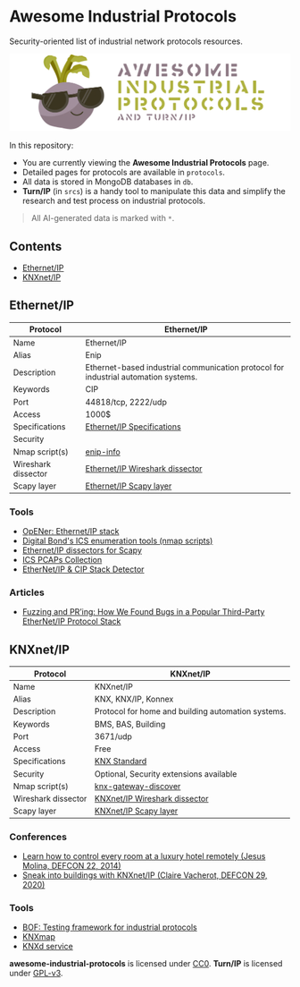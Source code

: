 # Awesome Industrial Protocols

Security-oriented list of industrial network protocols resources.

![Awesome Industrial Protocols](srcs/out/templates/logo-awesome-industrial-protocols.png)

In this repository:
* You are currently viewing the **Awesome Industrial Protocols** page.
* Detailed pages for protocols are available in `protocols`.
* All data is stored in MongoDB databases in `db`.
* **Turn/IP** (in `srcs`) is a handy tool to manipulate this data and simplify
the research and test process on industrial protocols.

> All AI-generated data is marked with `*`.

## Contents

- [Ethernet/IP](#ethernetip)
- [KNXnet/IP](#knxnetip)



## Ethernet/IP
| Protocol | Ethernet/IP |
|---|---|
| Name | Ethernet/IP |
| Alias | Enip |
| Description | Ethernet-based industrial communication protocol for industrial automation systems. |
| Keywords | CIP |
| Port | 44818/tcp, 2222/udp |
| Access | 1000$ |
| Specifications | [Ethernet/IP Specifications](https://www.odva.org/subscriptions-services/specifications) |
| Security |  |
| Nmap script(s) | [enip-info](https://nmap.org/nsedoc/scripts/enip-info.html) |
| Wireshark dissector | [Ethernet/IP Wireshark dissector](https://github.com/wireshark/wireshark/blob/master/epan/dissectors/packet-enip.c) |
| Scapy layer | [Ethernet/IP Scapy layer](https://github.com/secdev/scapy/blob/master/scapy/contrib/enipTCP.py) |
### Tools
- [OpENer: Ethernet/IP stack](https://github.com/EIPStackGroup/OpENer)
- [Digital Bond's ICS enumeration tools (nmap scripts)](https://github.com/digitalbond/Redpoint)
- [Ethernet/IP dissectors for Scapy](https://github.com/scy-phy/scapy-cip-enip)
- [ICS PCAPs Collection](https://github.com/automayt/ICS-pcap)
- [EtherNet/IP & CIP Stack Detector](https://github.com/claroty/enip-stack-detector)
### Articles
- [Fuzzing and PR’ing: How We Found Bugs in a Popular Third-Party EtherNet/IP Protocol Stack](https://claroty.com/team82/research/opener-enip-stack-vulnerabilities)


## KNXnet/IP
| Protocol | KNXnet/IP |
|---|---|
| Name | KNXnet/IP |
| Alias | KNX, KNX/IP, Konnex |
| Description | Protocol for home and building automation systems. |
| Keywords | BMS, BAS, Building |
| Port | 3671/udp |
| Access | Free |
| Specifications | [KNX Standard](https://my.knx.org/fr/shop/knx-specifications) |
| Security | Optional, Security extensions available |
| Nmap script(s) | [knx-gateway-discover](https://nmap.org/nsedoc/scripts/knx-gateway-discover.html) |
| Wireshark dissector | [KNXnet/IP Wireshark dissector](https://github.com/wireshark/wireshark/blob/master/epan/dissectors/packet-knxip.c) |
| Scapy layer | [KNXnet/IP Scapy layer](https://github.com/secdev/scapy/blob/master/scapy/contrib/knx.py) |
### Conferences
- [Learn how to control every room at a luxury hotel remotely (Jesus Molina, DEFCON 22, 2014)](https://www.youtube.com/watch?v=RX-O4XuCW1Y)
- [Sneak into buildings with KNXnet/IP (Claire Vacherot, DEFCON 29, 2020)](https://www.youtube.com/watch?v=QofeTV39kQE)
### Tools
- [BOF: Testing framework for industrial protocols](https://github.com/Orange-Cyberdefense/bof)
- [KNXmap](https://github.com/takeshixx/knxmap)
- [KNXd service](https://github.com/knxd/knxd)

**awesome-industrial-protocols** is licensed under
[CC0](https://creativecommons.org/publicdomain/zero/1.0/). **Turn/IP** is
licensed under [GPL-v3](https://www.gnu.org/licenses/gpl-3.0.en.html).
